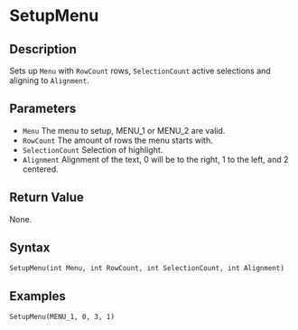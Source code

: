 # SetupMenu

## Description
Sets up `Menu` with `RowCount` rows, `SelectionCount` active selections and aligning to `Alignment`.

## Parameters
- `Menu`
The menu to setup, MENU_1 or MENU_2 are valid.
- `RowCount`
The amount of rows the menu starts with.
- `SelectionCount`
Selection of highlight.
- `Alignment`
Alignment of the text, 0 will be to the right, 1 to the left, and 2 centered.


## Return Value
None.

## Syntax
```
SetupMenu(int Menu, int RowCount, int SelectionCount, int Alignment)
```

## Examples
```
SetupMenu(MENU_1, 0, 3, 1)
```
